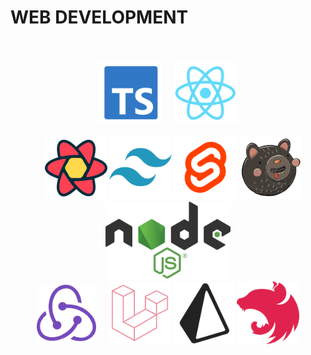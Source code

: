 # WEB DEVELOPMENT

ㅤ
<div align="center">

<img src="https://github.com/qean32/qean32/blob/main/icon/ts.svg" width="100" />
ㅤ
<img src="https://github.com/qean32/qean32/blob/main/icon/react.svg" width="100" />

</br>

<!--- <img src="https://github.com/qean32/qean32/blob/main/icon/nextjs.svg" width="100" /> {::comment} --->

</br>
ㅤ
<img src="https://github.com/qean32/qean32/blob/main/icon/reactquery.svg" width="100" />

<img src="https://github.com/qean32/qean32/blob/main/icon/tailwind.svg" width="100" />

<img src="https://github.com/qean32/qean32/blob/main/icon/svelte.svg" width="100" />

<img src="https://github.com/qean32/qean32/blob/main/icon/zustand.svg" width="100" />

</br>

<img src="https://github.com/qean32/qean32/blob/main/icon/nodejs.svg" width="200" />

</br>

<img src="https://github.com/qean32/qean32/blob/main/icon/redux.svg" width="95" />
ㅤ
<img src="https://github.com/qean32/qean32/blob/main/icon/laravel.svg" width="100" />

<img src="https://github.com/qean32/qean32/blob/main/icon/prisma.svg" width="97" />

<img src="https://github.com/qean32/qean32/blob/main/icon/nestjs.svg" width="100" />

</div>
